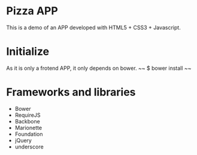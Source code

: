 # Pizza APP #
This is a demo of an APP developed with HTML5 + CSS3 + Javascript.

Initialize
==========
As it is only a frotend APP, it only depends on bower.
~~ $ bower install ~~

Frameworks and libraries
========================
* Bower
* RequireJS
* Backbone
* Marionette
* Foundation
* jQuery
* underscore

